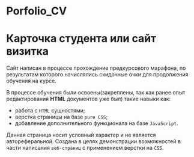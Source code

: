 # Porfolio_CV

# Карточка студента или сайт визитка

Сайт написан в процессе прохождение предкурсового марафона, по результатам которого начислялись скидочные очки для продолжения обучения на курсе.

В процессе обучения были освоены(закреплены, так как ранее опыт редактирования **HTML** документов уже был) такие навыки как:

- работа с `HTML` сущностями;
- верстка страницы на базе `pure CSS`;
- добавление дополнительного функционала на базе `JavaScript`.

Данная страница носит условный характер и не является автореферальной. Создана в целях демонстрации возможностей в части написания `веб-страниц` с применением верстки на `CSS`.
